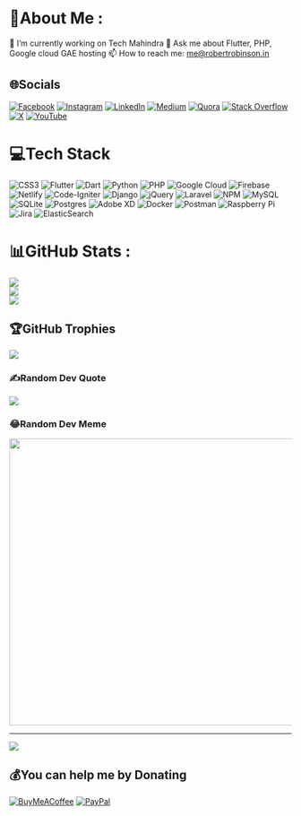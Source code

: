 # 💫About Me :
🔭 I’m currently working on Tech Mahindra
💬 Ask me about Flutter, PHP, Google cloud GAE hosting
📫 How to reach me: me@robertrobinson.in

## 🌐Socials
[![Facebook](https://img.shields.io/badge/Facebook-%231877F2.svg?logo=Facebook&logoColor=white)](https://facebook.com/robertrobinsonr777) [![Instagram](https://img.shields.io/badge/Instagram-%23E4405F.svg?logo=Instagram&logoColor=white)](https://instagram.com/robertrobinson777) [![LinkedIn](https://img.shields.io/badge/LinkedIn-%230077B5.svg?logo=linkedin&logoColor=white)](https://linkedin.com/in/robertrobinson777) [![Medium](https://img.shields.io/badge/Medium-12100E?logo=medium&logoColor=white)](https://medium.com/@@robertrobinson777) [![Quora](https://img.shields.io/badge/Quora-%23B92B27.svg?logo=Quora&logoColor=white)](https://quora.com/profile/Robert-Robinson-31) [![Stack Overflow](https://img.shields.io/badge/-Stackoverflow-FE7A16?logo=stack-overflow&logoColor=white)](https://stackoverflow.com/users/6295032/robert-robinson) [![X](https://img.shields.io/badge/Twitter-%231DA1F2.svg?logo=Twitter&logoColor=white)](https://x.com/R_RobRobinson) [![YouTube](https://img.shields.io/badge/YouTube-%23FF0000.svg?logo=YouTube&logoColor=white)](https://youtube.com/c/RobertRobinson777) 

# 💻Tech Stack
![CSS3](https://img.shields.io/badge/css3-%231572B6.svg?style=for-the-badge&logo=css3&logoColor=white) ![Flutter](https://img.shields.io/badge/Flutter-%23FF2D20.svg?style=for-the-badge&logo=flutter&logoColor=white) ![Dart](https://img.shields.io/badge/dart-3670A0?style=for-the-badge&logo=dart&logoColor=ffddff) ![Python](https://img.shields.io/badge/python-3670A0?style=for-the-badge&logo=python&logoColor=ffdd54) ![PHP](https://img.shields.io/badge/php-%23777BB4.svg?style=for-the-badge&logo=php&logoColor=white) ![Google Cloud](https://img.shields.io/badge/Google%20Cloud-%234285F4.svg?style=for-the-badge&logo=google-cloud&logoColor=white) ![Firebase](https://img.shields.io/badge/firebase-%23039BE5.svg?style=for-the-badge&logo=firebase) ![Netlify](https://img.shields.io/badge/netlify-%23000000.svg?style=for-the-badge&logo=netlify&logoColor=#00C7B7) ![Code-Igniter](https://img.shields.io/badge/CodeIgniter-%23EF4223.svg?style=for-the-badge&logo=codeIgniter&logoColor=white) ![Django](https://img.shields.io/badge/django-%23092E20.svg?style=for-the-badge&logo=django&logoColor=white) ![jQuery](https://img.shields.io/badge/jquery-%230769AD.svg?style=for-the-badge&logo=jquery&logoColor=white) ![Laravel](https://img.shields.io/badge/laravel-%23FF2D20.svg?style=for-the-badge&logo=laravel&logoColor=white) ![NPM](https://img.shields.io/badge/NPM-%23000000.svg?style=for-the-badge&logo=npm&logoColor=white) ![MySQL](https://img.shields.io/badge/mysql-%2300f.svg?style=for-the-badge&logo=mysql&logoColor=white) ![SQLite](https://img.shields.io/badge/sqlite-%2307405e.svg?style=for-the-badge&logo=sqlite&logoColor=white) ![Postgres](https://img.shields.io/badge/postgres-%23316192.svg?style=for-the-badge&logo=postgresql&logoColor=white) ![Adobe XD](https://img.shields.io/badge/Adobe%20XD-470137?style=for-the-badge&logo=Adobe%20XD&logoColor=#FF61F6) ![Docker](https://img.shields.io/badge/docker-%230db7ed.svg?style=for-the-badge&logo=docker&logoColor=white) ![Postman](https://img.shields.io/badge/Postman-FF6C37?style=for-the-badge&logo=postman&logoColor=white) ![Raspberry Pi](https://img.shields.io/badge/-RaspberryPi-C51A4A?style=for-the-badge&logo=Raspberry-Pi) ![Jira](https://img.shields.io/badge/jira-%230A0FFF.svg?style=for-the-badge&logo=jira&logoColor=white) ![ElasticSearch](https://img.shields.io/badge/-ElasticSearch-005571?style=for-the-badge&logo=elasticsearch)
# 📊GitHub Stats :
![](https://github-readme-stats.vercel.app/api?username=Robertrobinson777&theme=radical&hide_border=false&include_all_commits=true&count_private=true)<br/>
![](https://github-readme-streak-stats.herokuapp.com/?user=Robertrobinson777&theme=radical&hide_border=false)<br/>
![](https://github-readme-stats.vercel.app/api/top-langs/?username=Robertrobinson777&theme=radical&hide_border=false&include_all_commits=true&count_private=true&layout=compact)

## 🏆GitHub Trophies
![](https://github-profile-trophy.vercel.app/?username=Robertrobinson777&theme=radical&no-frame=false&no-bg=false&margin-w=4)

### ✍️Random Dev Quote
![](https://quotes-github-readme.vercel.app/api?type=horizontal&theme=merko)

### 😂Random Dev Meme
<img src="https://random-memer.herokuapp.com/" width="512px"/>

---
[![](https://visitcount.itsvg.in/api?id=Robertrobinson777&icon=0&color=3)](https://visitcount.itsvg.in)

  ## 💰You can help me by Donating
  [![BuyMeACoffee](https://img.shields.io/badge/Buy%20Me%20a%20Coffee-ffdd00?style=for-the-badge&logo=buy-me-a-coffee&logoColor=black)](https://buymeacoffee.com/robertrobinsonr) [![PayPal](https://img.shields.io/badge/PayPal-00457C?style=for-the-badge&logo=paypal&logoColor=white)](https://paypal.me/RobertRobinsonR) 

  <!-- Proudly created with GPRM ( https://gprm.itsvg.in ) -->
  

